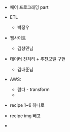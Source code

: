 - 페어 프로그래밍 part

- ETL
  - 박정우
- 웹사이트
  - 김창민님
- 데이터 전처리 + 추천모델 구현

  - 김태준님

- AWS:

  - 람다 - transform
  -

- recipe 1~6 하나로
- recipe img 빼고
-
